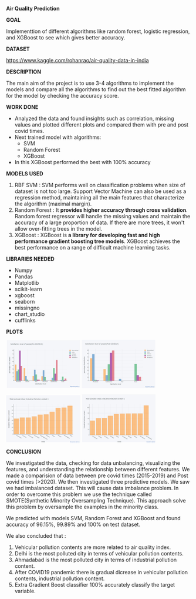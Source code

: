 
  

**Air Quality Prediction**

  

**GOAL**

  

Implementtion of different algorithms like random forest, logistic regression, and XGBoost to see which gives better accuracy.

  

**DATASET**

  

https://www.kaggle.com/rohanrao/air-quality-data-in-india

  

**DESCRIPTION**

  

The main aim of the project is to use 3-4 algorithms to implement the models and compare all the algorithms to find out the best fitted algorithm for the model by checking the accuracy score.

  

**WORK DONE**

* Analyzed the data and found insights such as correlation, missing values and plotted different plots and compared them with pre and post covid times.
* Next trained model with algorithms:
	* SVM
	* Random Forest
	* XGBoost
* In this XGBoost performed the best with 100% accuracy 
  

**MODELS USED**

1. RBF SVM : SVM performs well on classification problems when size of dataset is not too large. Support Vector Machine can also be used as a regression method, maintaining all the main features that characterize the algorithm (maximal margin).
2. Random Forest : It **provides higher accuracy through cross validation**. Random forest regressor will handle the missing values and maintain the accuracy of a large proportion of data. If there are more trees, it won't allow over-fitting trees in the model.
3. XGBoost : XGBoost is **a library for developing fast and high performance gradient boosting tree models**. XGBoost achieves the best performance on a range of difficult machine learning tasks.

**LIBRARIES NEEDED**

* Numpy
* Pandas
* Matplotlib
* scikit-learn
* xgboost
* seaborn
* missingno
* chart_studio
* cufflinks
  
  

**PLOTS**

<p float ="left">
<img src = "../Images/Satisfaction_level_of_people_pre_covid.jpg " alt="Satisfaction level of people pre covid" title="Satisfaction level of people pre covid" style="width:40%" />
<img src = "../Images/Satisfaction_level_of_people_post_covid.jpg" alt="Satisfaction level of people post covid" title="Satisfaction level of people post covid" style="width:40%" />
</p>

<p float ="left">
<img src = "../Images/most_polluted_cities_pre_covid.jpg " alt="Most Polluted city (Industrial Pollution Content) pre covid" title="Most Polluted city (Industrial Pollution Content) pre covid" style="width:40%" />
<img src = "../Images/most_polluted_cities_post_covid.jpg" alt="Most Polluted city (Industrial Pollution Content) post covid" title="Most Polluted city (Industrial Pollution Content) post covid" style="width:40%" />
</p>

**CONCLUSION**

  

We investigated the data, checking for data unbalancing, visualizing the features, and understanding the relationship between different features. We made a comparision of data between pre covid times (2015-2019) and Post covid times (>2020). We then investigated three predictive models.
We saw we had imbalanced dataset. This will cause data imbalance problem. In order to overcome this problem we use the technique called SMOTE(Synthetic Minority Oversampling Technique). This approach solve this problem by oversample the examples in the minority class.

We predicted with models SVM, Random Forest and XGBoost and found accuracy of 96.15%, 99.89% and 100% on test dataset.

We also concluded that :
1. Vehicular pollution contents are more related to air quality index.
2. Delhi is the most polluted city in terms of vehicular pollution contents.
3. Ahmadabad is the most polluted city in terms of industrial pollution content.
4. After COVID19 pandemic there is gradual dicrease in vehicular pollution contents, industrial pollution content.
5. Extra Gradient Boost classifier 100% accurately classify the target variable.